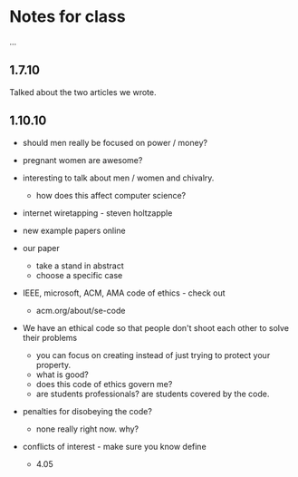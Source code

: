 # Notes for class

...

## 1.7.10

Talked about the two articles we wrote.

## 1.10.10

 * should men really be focused on power / money?
 * pregnant women are awesome?
 * interesting to talk about men / women and chivalry. 
   * how does this affect computer science?
 * internet wiretapping - steven holtzapple
 * new example papers online

 * our paper
   * take a stand in abstract
   * choose a specific case

 * IEEE, microsoft, ACM, AMA code of ethics - check out
   * acm.org/about/se-code

 * We have an ethical code so that people don't shoot each other to solve their problems
   * you can focus on creating instead of just trying to protect your property.
   * what is good?
   * does this code of ethics govern me?
   * are students professionals? are students covered by the code.
 * penalties for disobeying the code? 
   * none really right now. why?
 * conflicts of interest - make sure you know define
   * 4.05
